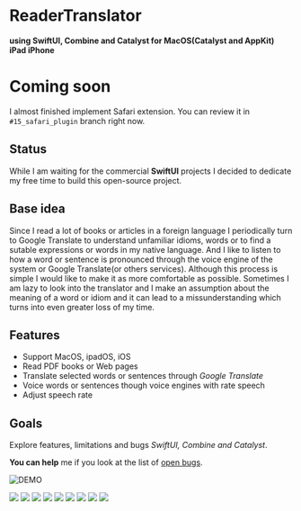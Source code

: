 # ReaderTranslator 
**using SwiftUI, Combine and Catalyst for MacOS(Catalyst and AppKit) iPad iPhone**

# Coming soon
I almost finished implement Safari extension. You can review it in `#15_safari_plugin` branch right now.

## Status
While I am waiting for the commercial **SwiftUI** projects I decided to dedicate my free time to build this open-source project.

## Base idea
Since I read a lot of books or articles in a foreign language I periodically turn to Google Translate 
to understand unfamiliar idioms, words or to find a sutable expressions or words in my native language.
And I like to listen to how a word or sentence is pronounced through the voice engine of the system or Google Translate(or others services).
Although this process is simple I would like to make it as more comfortable as possible.
Sometimes I am lazy to look into the translator and I make an assumption about the meaning of a word or idiom and it can lead to a missunderstanding which turns into even greater loss of my time.

## Features
- Support MacOS, ipadOS, iOS
- Read PDF books or Web pages
- Translate selected words or sentences through *Google Translate*
- Voice words or sentences though voice engines with rate speech
- Adjust speech rate

## Goals
Explore features, limitations and bugs *SwiftUI, Combine and Catalyst*.

**You can help** me if you look at the list of [open bugs](https://github.com/filimo/ReaderTranslator/issues/).

![DEMO](files/demo.gif)

![](files/Screen8.png)
![](files/Screen9.png)
![](files/Screen1.png)
![](files/Screen2.png)
![](files/Screen3.png)
![](files/Screen4.png)
![](files/Screen5.png)
![](files/Screen6.png)
![](files/Screen7.png)
